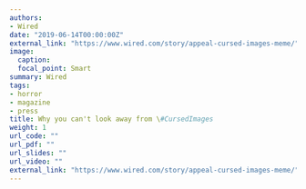 ```yaml
---
authors:
- Wired
date: "2019-06-14T00:00:00Z"
external_link: "https://www.wired.com/story/appeal-cursed-images-meme/"
image:
  caption:
  focal_point: Smart
summary: Wired
tags:
- horror
- magazine
- press
title: Why you can't look away from \#CursedImages
weight: 1
url_code: ""
url_pdf: ""
url_slides: ""
url_video: ""
external_link: "https://www.wired.com/story/appeal-cursed-images-meme/"
---
```

